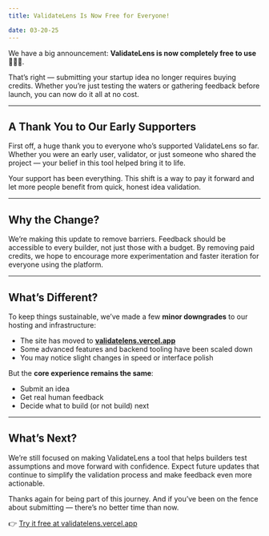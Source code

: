 ```yaml
---
title: ValidateLens Is Now Free for Everyone!

date: 03-20-25
---
```


We have a big announcement: **ValidateLens is now completely free to use 🎉🎉🎉**.

That’s right — submitting your startup idea no longer requires buying credits. Whether you’re just testing the waters or gathering feedback before launch, you can now do it all at no cost.

---

## A Thank You to Our Early Supporters

First off, a huge thank you to everyone who’s supported ValidateLens so far. Whether you were an early user, validator, or just someone who shared the project — your belief in this tool helped bring it to life.

Your support has been everything. This shift is a way to pay it forward and let more people benefit from quick, honest idea validation.

---

## Why the Change?

We’re making this update to remove barriers. Feedback should be accessible to every builder, not just those with a budget. By removing paid credits, we hope to encourage more experimentation and faster iteration for everyone using the platform.

---

## What’s Different?

To keep things sustainable, we’ve made a few **minor downgrades** to our hosting and infrastructure:

- The site has moved to **[validatelens.vercel.app](https://validatelens.vercel.app)**
- Some advanced features and backend tooling have been scaled down
- You may notice slight changes in speed or interface polish

But the **core experience remains the same**:

- Submit an idea
- Get real human feedback
- Decide what to build (or not build) next

---

## What’s Next?

We’re still focused on making ValidateLens a tool that helps builders test assumptions and move forward with confidence. Expect future updates that continue to simplify the validation process and make feedback even more actionable.

Thanks again for being part of this journey. And if you’ve been on the fence about submitting — there’s no better time than now.

👉 [Try it free at validatelens.vercel.app](https://validatelens.vercel.app)
